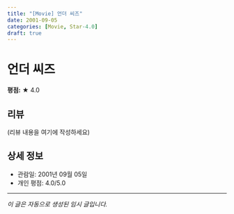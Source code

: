 ```yaml
---
title: "[Movie] 언더 씨즈"
date: 2001-09-05
categories: [Movie, Star-4.0]
draft: true
---
```


# 언더 씨즈

**평점:** ★ 4.0

## 리뷰

(리뷰 내용을 여기에 작성하세요)

## 상세 정보

- 관람일: 2001년 09월 05일
- 개인 평점: 4.0/5.0

---

*이 글은 자동으로 생성된 임시 글입니다.*
